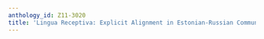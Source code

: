 ```yaml
---
anthology_id: Z11-3020
title: 'Lingua Receptiva: Explicit Alignment in Estonian-Russian Communication'
---
```

